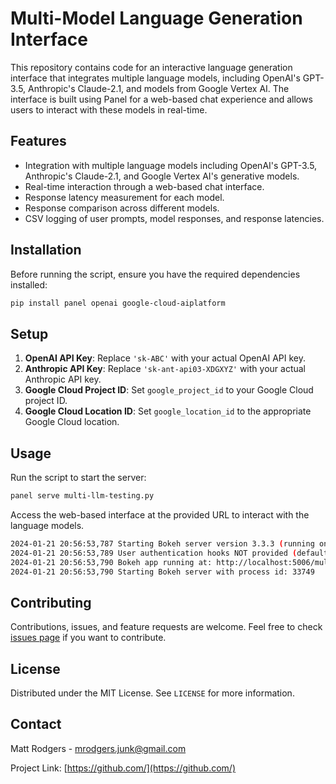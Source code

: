 # Multi-Model Language Generation Interface

This repository contains code for an interactive language generation interface that integrates multiple language models, including OpenAI's GPT-3.5, Anthropic's Claude-2.1, and models from Google Vertex AI. The interface is built using Panel for a web-based chat experience and allows users to interact with these models in real-time.

## Features

- Integration with multiple language models including OpenAI's GPT-3.5, Anthropic's Claude-2.1, and Google Vertex AI's generative models.
- Real-time interaction through a web-based chat interface.
- Response latency measurement for each model.
- Response comparison across different models.
- CSV logging of user prompts, model responses, and response latencies.

## Installation

Before running the script, ensure you have the required dependencies installed:

```bash
pip install panel openai google-cloud-aiplatform
```

## Setup

1. **OpenAI API Key**: Replace `'sk-ABC'` with your actual OpenAI API key.
2. **Anthropic API Key**: Replace `'sk-ant-api03-XDGXYZ'` with your actual Anthropic API key.
3. **Google Cloud Project ID**: Set `google_project_id` to your Google Cloud project ID.
4. **Google Cloud Location ID**: Set `google_location_id` to the appropriate Google Cloud location.

## Usage

Run the script to start the server:

```bash
panel serve multi-llm-testing.py 
```

Access the web-based interface at the provided URL to interact with the language models.

```bash
2024-01-21 20:56:53,787 Starting Bokeh server version 3.3.3 (running on Tornado 6.4)
2024-01-21 20:56:53,789 User authentication hooks NOT provided (default user enabled)
2024-01-21 20:56:53,790 Bokeh app running at: http://localhost:5006/multi-llm-testing
2024-01-21 20:56:53,790 Starting Bokeh server with process id: 33749
```

## Contributing

Contributions, issues, and feature requests are welcome. Feel free to check [issues page]() if you want to contribute.

## License

Distributed under the MIT License. See `LICENSE` for more information.

## Contact

Matt Rodgers - mrodgers.junk@gmail.com

Project Link: [https://github.com/](https://github.com/)